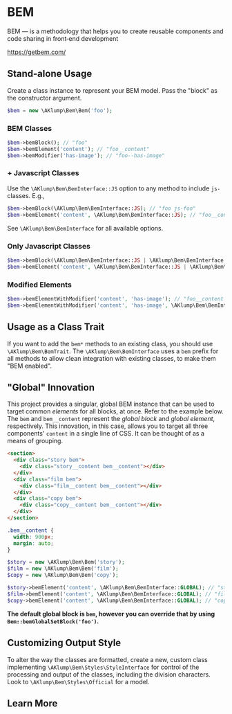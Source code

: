 # BEM

BEM — is a methodology that helps you to create reusable components and code sharing in front‑end development

<https://getbem.com/>

## Stand-alone Usage

Create a class instance to represent your BEM model. Pass the "block" as the constructor argument.

```php
$bem = new \AKlump\Bem\Bem('foo');
```

### BEM Classes

```php
$bem->bemBlock(); // "foo"
$bem->bemElement('content'); // "foo__content"
$bem->bemModifier('has-image'); // "foo--has-image"
```

### + Javascript Classes

Use the `\AKlump\Bem\BemInterface::JS` option to any method to include `js-` classes. E.g.,

```php
$bem->bemBlock(\AKlump\Bem\BemInterface::JS); // "foo js-foo"
$bem->bemElement('content', \AKlump\Bem\BemInterface::JS); // "foo__content js-foo__content"
```

See `\AKlump\Bem\BemInterface` for all available options.

### Only Javascript Classes

```php
$bem->bemBlock(\AKlump\Bem\BemInterface::JS | \AKlump\Bem\BemInterface::NO_BASE); // "js-foo"
$bem->bemElement('content', \AKlump\Bem\BemInterface::JS | \AKlump\Bem\BemInterface::NO_BASE); // "js-foo__content"
```

### Modified Elements

```php
$bem->bemElementWithModifier('content', 'has-image'); // "foo__content foo__content--has-image"
$bem->bemElementWithModifier('content', 'has-image', \AKlump\Bem\BemInterface::NO_BASE); // "foo__content--has-image"
```

## Usage as a Class Trait

If you want to add the `bem*` methods to an existing class, you should use `\AKlump\Bem\BemTrait`. The `\AKlump\Bem\BemInterface` uses a `bem` prefix for all methods to allow clean integration with existing classes, to make them "BEM enabled".

## "Global" Innovation

This project provides a singular, global BEM instance that can be used to target common _elements_ for all blocks, at once. Refer to the example below. The `bem` and `bem__content` represent the _global block_ and _global element_, respectively. This innovation, in this case, allows you to target all three components' `content` in a single line of CSS. It can be thought of as a means of grouping.

```html
<section>
  <div class="story bem">
    <div class="story__content bem__content"></div>
  </div>
  <div class="film bem">
    <div class="film__content bem__content"></div>
  </div>
  <div class="copy bem">
    <div class="copy__content bem__content"></div>
  </div>
</section>
```

```css
.bem__content {
  width: 900px;
  margin: auto;
}
```

```php
$story = new \AKlump\Bem\Bem('story');
$film = new \AKlump\Bem\Bem('film');
$copy = new \AKlump\Bem\Bem('copy');

$story->bemElement('content', \AKlump\Bem\BemInterface::GLOBAL); // "story__content bem__content"
$film->bemElement('content', \AKlump\Bem\BemInterface::GLOBAL); // "film__content bem__content"
$copy->bemElement('content', \AKlump\Bem\BemInterface::GLOBAL); // "copy__content bem__content"
```

**The default global block is `bem`, however you can override that by using `Bem::bemGlobalSetBlock('foo')`.**

## Customizing Output Style

To alter the way the classes are formatted, create a new, custom class implementing `\AKlump\Bem\Styles\StyleInterface` for control of the processing and output of the classes, including the division characters. Look to `\AKlump\Bem\Styles\Official` for a model.

## Learn More


